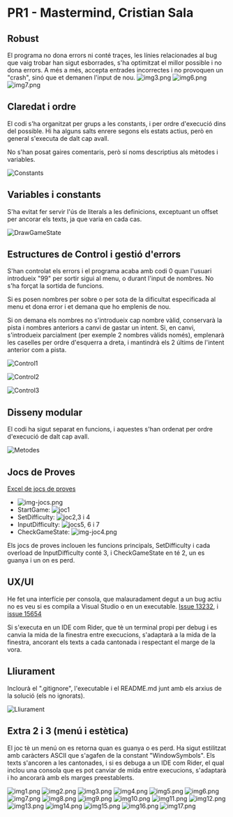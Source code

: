 ﻿# PR1 - Mastermind, Cristian Sala

## Robust

El programa no dona errors ni conté traçes, les línies relacionades al bug que vaig trobar han sigut esborrades, 
s'ha optimitzat el millor possible i no dona errors. A més a més, accepta entrades incorrectes i no provoquen un "crash", 
sinó que et demanen l'input de nou.
![img3.png](img/img3.png)
![img6.png](img/img6.png)
![img7.png](img/img7.png)

## Claredat i ordre

El codi s'ha organitzat per grups a les constants, i per ordre d'execució dins del possible.
Hi ha alguns salts enrere segons els estats actius, però en general s'executa de dalt cap avall.

No s'han posat gaires comentaris, però sí noms descriptius als mètodes i variables.

![Constants](img/img19.png)

## Variables i constants

S'ha evitat fer servir l'ús de literals a les definicions, exceptuant un offset per ancorar els texts, ja que varia en 
cada cas.

![DrawGameState](img/img20.png)

## Estructures de Control i gestió d'errors

S'han controlat els errors i el programa acaba amb codi 0 quan l'usuari introdueix "99" per sortir sigui al menu, 
o durant l'input de nombres. No s'ha forçat la sortida de funcions.

Si es posen nombres per sobre o per sota de la dificultat especificada al menu et dona error i et demana que ho emplenis 
de nou.

Si on demana els nombres no s'introdueix cap nombre vàlid, conservarà la pista i nombres anteriors a canvi de gastar 
un intent.
Si, en canvi, s'introdueix parcialment (per exemple 2 nombres vàlids només), emplenarà les caselles per ordre d'esquerra 
a dreta, i mantindrà els 2 últims de l'intent anterior com a pista.

![Control1](img/img21.png)

![Control2](img/img22.png)

![Control3](img/img23.png)

## Disseny modular

El codi ha sigut separat en funcions, i aquestes s'han ordenat per ordre d'execució de dalt cap avall.

![Metodes](img/img18.png)

## Jocs de Proves
[Excel de jocs de proves](https://docs.google.com/spreadsheets/d/1yN1KtUyS_m5CoPf8sLm29wBd9477_Evke3AbBD4fsqY/edit?usp=sharing)

- ![img-jocs.png](img/img-jocs.png)
- StartGame: ![joc1](img/img-joc1.png)
- SetDifficulty: ![joc2,3 i 4](img/img-joc2.png)
- InputDifficulty: ![jocs5, 6 i 7](img/img-joc3.png)
- CheckGameState:  ![img-joc4.png](img/img-joc4.png)

Els jocs de proves inclouen les funcions principals, SetDifficulty i cada overload de InputDifficulty conté 3,
i CheckGameState en té 2, un es guanya i un on es perd.

## UX/UI

He fet una interfície per consola, que malauradament degut a un bug actiu no es veu si es compila a Visual Studio 
o en un executable. 
[Issue 13232](https://github.com/microsoft/terminal/issues/13232), i [issue 15654](https://github.com/microsoft/terminal/issues/15654)

Si s'executa en un IDE com Rider, que tè un terminal propi per debug i es canvia la mida de la finestra entre execucions, 
s'adaptarà a la mida de la finestra, ancorant els texts a cada cantonada i respectant el marge de la vora.

## Lliurament

Inclourà el ".gitignore", l'executable i el README.md junt amb els arxius de la solució (els no ignorats).

![Lliurament](img/img24.png)

## Extra 2 i 3 (menú i estètica)

El joc tè un menú on es retorna quan es guanya o es perd. Ha sigut estilitzat amb caràcters ASCII que s'agafen de la 
constant "WindowSymbols". Els texts s'ancoren a les cantonades, i si es debuga a un IDE com Rider, el qual inclou una 
consola que es pot canviar de mida entre execucions, s'adaptarà i ho ancorarà amb els marges preestablerts.

![img1.png](img/img1.png)
![img2.png](img/img2.png)
![img3.png](img/img3.png)
![img4.png](img/img4.png)
![img5.png](img/img5.png)
![img6.png](img/img6.png)
![img7.png](img/img7.png)
![img8.png](img/img8.png)
![img9.png](img/img9.png)
![img10.png](img/img10.png)
![img11.png](img/img11.png)
![img12.png](img/img12.png)
![img13.png](img/img13.png)
![img14.png](img/img14.png)
![img15.png](img/img15.png)
![img16.png](img/img16.png)
![img17.png](img/img17.png)
